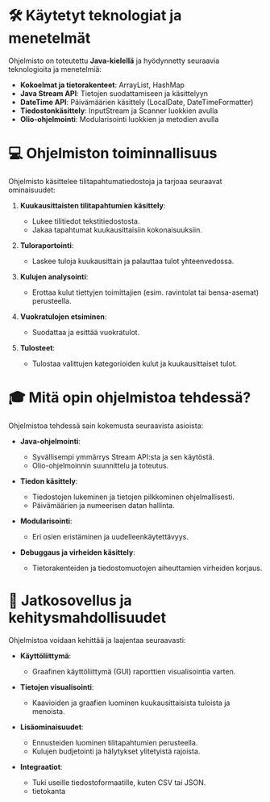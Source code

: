 # 🛠️ Käytetyt teknologiat ja menetelmät

Ohjelmisto on toteutettu **Java-kielellä** ja hyödynnetty seuraavia teknologioita ja menetelmiä:

- **Kokoelmat ja tietorakenteet**: ArrayList, HashMap
- **Java Stream API**: Tietojen suodattamiseen ja käsittelyyn
- **DateTime API**: Päivämäärien käsittely (LocalDate, DateTimeFormatter)
- **Tiedostonkäsittely**: InputStream ja Scanner luokkien avulla
- **Olio-ohjelmointi**: Modularisointi luokkien ja metodien avulla

# 💻 Ohjelmiston toiminnallisuus

Ohjelmisto käsittelee tilitapahtumatiedostoja ja tarjoaa seuraavat ominaisuudet:

1. **Kuukausittaisten tilitapahtumien käsittely**:
   - Lukee tilitiedot tekstitiedostosta.
   - Jakaa tapahtumat kuukausittaisiin kokonaisuuksiin.

2. **Tuloraportointi**:
   - Laskee tuloja kuukausittain ja palauttaa tulot yhteenvedossa.

3. **Kulujen analysointi**:
   - Erottaa kulut tiettyjen toimittajien (esim. ravintolat tai bensa-asemat) perusteella.

4. **Vuokratulojen etsiminen**:
   - Suodattaa ja esittää vuokratulot.

5. **Tulosteet**:
   - Tulostaa valittujen kategorioiden kulut ja kuukausittaiset tulot.

# 🎓 Mitä opin ohjelmistoa tehdessä?

Ohjelmistoa tehdessä sain kokemusta seuraavista asioista:

- **Java-ohjelmointi**:
  - Syvällisempi ymmärrys Stream API:sta ja sen käytöstä.
  - Olio-ohjelmoinnin suunnittelu ja toteutus.

- **Tiedon käsittely**:
  - Tiedostojen lukeminen ja tietojen pilkkominen ohjelmallisesti.
  - Päivämäärien ja numeerisen datan hallinta.

- **Modularisointi**:
  - Eri osien eristäminen ja uudelleenkäytettävyys.

- **Debuggaus ja virheiden käsittely**:
  - Tietorakenteiden ja tiedostomuotojen aiheuttamien virheiden korjaus.

# 🔄 Jatkosovellus ja kehitysmahdollisuudet

Ohjelmistoa voidaan kehittää ja laajentaa seuraavasti:

- **Käyttöliittymä**:
  - Graafinen käyttöliittymä (GUI) raporttien visualisointia varten.

- **Tietojen visualisointi**:
  - Kaavioiden ja graafien luominen kuukausittaisista tuloista ja menoista.

- **Lisäominaisuudet**:
  - Ennusteiden luominen tilitapahtumien perusteella.
  - Kulujen budjetointi ja hälytykset ylitetyistä rajoista.

- **Integraatiot**:
  - Tuki useille tiedostoformaatille, kuten CSV tai JSON.
  - tietokanta
